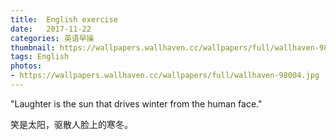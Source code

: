 ```yaml
---
title:  English exercise
date:   2017-11-22
categories: 英语早操
thumbnail: https://wallpapers.wallhaven.cc/wallpapers/full/wallhaven-98004.jpg
tags: English
photos:
- https://wallpapers.wallhaven.cc/wallpapers/full/wallhaven-98004.jpg
---
```


"Laughter is the sun that drives winter from the human face."
<p>笑是太阳，驱散人脸上的寒冬。</p>
